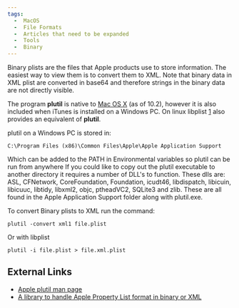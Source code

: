 ```yaml
---
tags:
  -  MacOS
  -  File Formats
  -  Articles that need to be expanded
  -  Tools
  -  Binary
---
```

Binary plists are the files that Apple products use to store
information. The easiest way to view them is to convert them to XML.
Note that binary data in XML plist are converted in base64 and therefore
strings in the binary data are not directly visible.

The program **plutil** is native to [Mac OS X](mac_os_x.md) (as
of 10.2), however it is also included when iTunes is installed on a
Windows PC. On linux libplist
[1](https://cgit.sukimashita.com/libplist.git) also provides an
equivalent of **plutil**.

plutil on a Windows PC is stored in:

    C:\Program Files (x86)\Common Files\Apple\Apple Application Support

Which can be added to the PATH in Environmental variables so plutil can
be run from anywhere If you could like to copy out the plutil executable
to another directory it requires a number of DLL's to function. These
dlls are: ASL, CFNetwork, CoreFoundation, Foundation, icudt46,
libdispatch, libicuin, libicuuc, libtidy, libxml2, objc, ptheadVC2,
SQLite3 and zlib. These are all found in the Apple Application Support
folder along with plutil.exe.

To convert Binary plists to XML run the command:

    plutil -convert xml1 file.plist

Or with libplist

    plutil -i file.plist > file.xml.plist

## External Links

- [Apple plutil man
  page](http://developer.apple.com/library/mac/#documentation/Darwin/Reference/ManPages/man1/plutil.1.html)
- [A library to handle Apple Property List format in binary or
  XML](https://cgit.sukimashita.com/libplist.git/)

